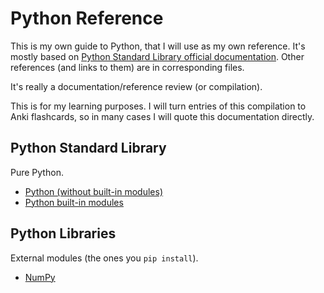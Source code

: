 # Python Reference
This is my own guide to Python, that I will use as my own reference. It's mostly based on [Python Standard Library official documentation](https://docs.python.org/3/library/).
Other references (and links to them) are in corresponding files.

It's really a documentation/reference review (or compilation).

This is for my learning purposes.
I will turn entries of this compilation to Anki flashcards, so in many cases I will quote this documentation directly.


## Python Standard Library
Pure Python.
- [Python (without built-in modules)](https://github.com/adamszymanowski/python-reference/blob/main/python.md)
- [Python built-in modules]()

## Python Libraries
External modules (the ones you `pip install`).
- [NumPy]()